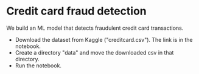 # Credit card fraud detection

We build an ML model that detects fraudulent credit card transactions. 

- Download the dataset from Kaggle ("creditcard.csv"). The link is in the notebook.
- Create a directory "data" and move the downloaded csv in that directory.
- Run the notebook.